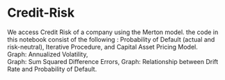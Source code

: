 # Credit-Risk
We access Credit Risk of a company using the Merton model. the code in this notebook consist of the following : 
Probability of Default (actual and risk-neutral),  Iterative Procedure, and  Capital Asset Pricing Model.                            
Graph: Annualized Volatility,  
Graph: Sum Squared Difference Errors,
Graph: Relationship between Drift Rate and Probability of Default.
